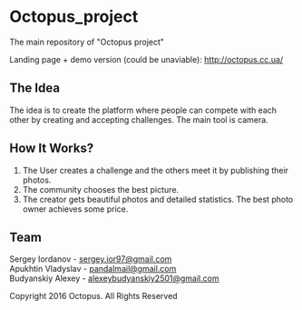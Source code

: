 # Octopus_project
The main repository of "Octopus project"

Landing page + demo version (could be unaviable): http://octopus.cc.ua/

## The Idea
The idea is to create the platform where people can compete with each other by creating and accepting challenges.
The main tool is camera.

## How It Works?
 1) The User creates a challenge and the others meet it by publishing their photos.  
 2) The community chooses the best picture.  
 3) The creator gets beautiful photos and detailed statistics. The best photo owner achieves some price.  

## Team
Sergey Iordanov - sergey.ior97@gmail.com  
Apukhtin Vladyslav - pandalmail@gmail.com  
Budyanskiy Alexey - alexeybudyanskiy2501@gmail.com  

Copyright 2016 Octopus. All Rights Reserved
